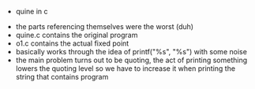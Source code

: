 * quine in c
- the parts referencing themselves were the worst (duh)
- quine.c contains the original program
- o1.c contains the actual fixed point
- basically works through the idea of printf("%s", "%s") with some noise
- the main problem turns out to be quoting, the act of printing something
  lowers the quoting level so we have to increase it when printing the string
  that contains program